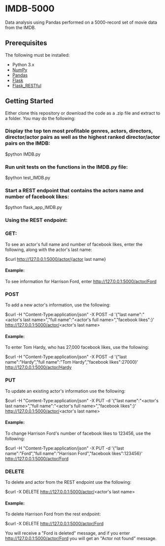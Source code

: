 # IMDB-5000
Data analysis using Pandas performed on a 5000-record set of movie data from the IMDB. 

## Prerequisites

The following must be installed:
* Python 3.x
* [NumPy](https://www.numpy.org/)
* [Pandas](https://pandas.pydata.org/)
* [Flask](https://www.fullstackpython.com/flask.html)
* [Flask_RESTful](https://flask-restful.readthedocs.io/en/latest/)


## Getting Started
Either clone this repository or download the code as a .zip file and extract to a folder.
You may do the following:

### Display the top ten most profitable genres, actors, directors, director/actor pairs as well as the highest ranked director/actor pairs on the IMDB:
$python IMDB.py

### Run unit tests on the functions in the IMDB.py file:
$python test_IMDB.py

### Start a REST endpoint that contains the actors name and number of facebook likes:
$python flask_app_IMDB.py


### Using the REST endpoint:

### GET:
To see an actor's full name and number of facebook likes, enter the following, along with the actor's last name:

$curl http://127.0.0.1:5000/actor/{actor last name}

#### Example:
To see information for Harrison Ford, enter http://127.0.0.1:5000/actor/Ford

### POST
To add a new actor's information, use the following:

$curl -H "Content-Type:application/json" -X POST -d '{"last name":"<actor's last name>","full name":"<actor's full name>","facebook likes":<number of facebook likes>}' http://127.0.0.1:5000/actor/<actor's last name>
  
#### Example:
To enter Tom Hardy, who has 27,000 facebook likes, use the following:

$curl -H "Content-Type:application/json" -X POST -d '{"last name":"Hardy","full name":"Tom Hardy","facebook likes":27000}' http://127.0.0.1:5000/actor/Hardy

### PUT
To update an existing actor's information use the following:

$curl -H "Content-Type:application/json" -X PUT -d '{"last name":"<actor's last name>","full name":"<actor's full name>","facebook likes":<number of facebook likes>}' http://127.0.0.1:5000/actor/<actor's last name>

#### Example:
To change Harrison Ford's number of facebook likes to 123456, use the following:

$curl -H "Content-Type:application/json" -X PUT -d '{"last name":"Ford","full name":"Harrison Ford","facebook likes":123456}' http://127.0.0.1:5000/actor/Ford

### DELETE
To delete and actor from the REST endpoint use the following:

$curl -X DELETE http://127.0.0.1:5000/actor/<actor's last name>

#### Example:
To delete Harrison Ford from the rest endpoint:

$curl -X DELETE http://127.0.0.1:5000/actor/Ford

You will receive a "Ford is deleted" message, and if you enter http://127.0.0.1:5000/actor/Ford you will get an "Actor not found" message.


